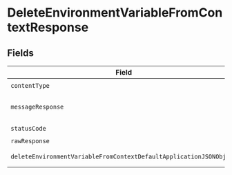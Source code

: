 # DeleteEnvironmentVariableFromContextResponse


## Fields

| Field                                                                                                                                               | Type                                                                                                                                                | Required                                                                                                                                            | Description                                                                                                                                         |
| --------------------------------------------------------------------------------------------------------------------------------------------------- | --------------------------------------------------------------------------------------------------------------------------------------------------- | --------------------------------------------------------------------------------------------------------------------------------------------------- | --------------------------------------------------------------------------------------------------------------------------------------------------- |
| `contentType`                                                                                                                                       | *String*                                                                                                                                            | :heavy_check_mark:                                                                                                                                  | N/A                                                                                                                                                 |
| `messageResponse`                                                                                                                                   | [DeleteEnvironmentVariableFromContextMessageResponse](../../models/operations/DeleteEnvironmentVariableFromContextMessageResponse.md)               | :heavy_minus_sign:                                                                                                                                  | A confirmation message                                                                                                                              |
| `statusCode`                                                                                                                                        | *Integer*                                                                                                                                           | :heavy_check_mark:                                                                                                                                  | N/A                                                                                                                                                 |
| `rawResponse`                                                                                                                                       | [HttpResponse<byte[]>](https://docs.oracle.com/en/java/javase/11/docs/api/java.net.http/java/net/http/HttpResponse.html)                            | :heavy_minus_sign:                                                                                                                                  | N/A                                                                                                                                                 |
| `deleteEnvironmentVariableFromContextDefaultApplicationJSONObject`                                                                                  | [DeleteEnvironmentVariableFromContextDefaultApplicationJSON](../../models/operations/DeleteEnvironmentVariableFromContextDefaultApplicationJSON.md) | :heavy_minus_sign:                                                                                                                                  | Error response.                                                                                                                                     |